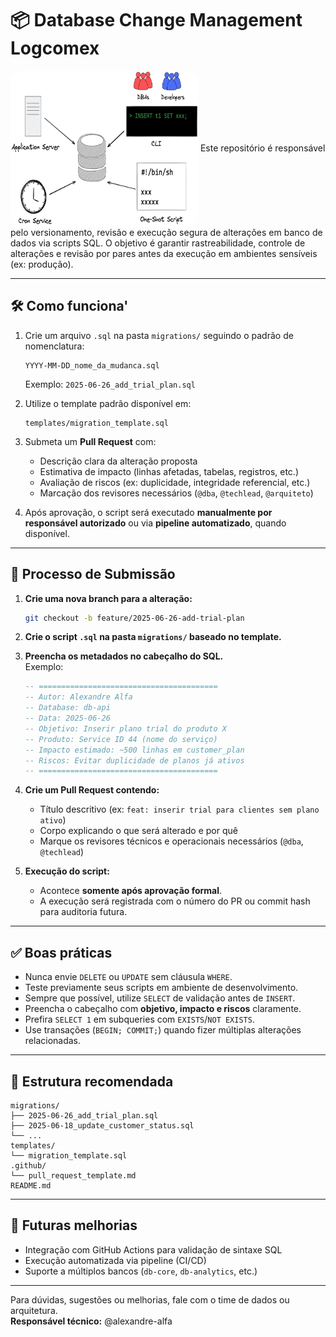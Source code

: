 # 📦 Database Change Management Logcomex
<img alt="DCM" src="assets/img.png" width="300px" height="250px" align="center" style="border-radius:20px;" />
Este repositório é responsável pelo versionamento, revisão e execução segura de alterações em banco de dados via scripts SQL. O objetivo é garantir rastreabilidade, controle de alterações e revisão por pares antes da execução em ambientes sensíveis (ex: produção).

---

## 🛠️ Como funciona'

1. Crie um arquivo `.sql` na pasta `migrations/` seguindo o padrão de nomenclatura:
   ```
   YYYY-MM-DD_nome_da_mudanca.sql
   ```
   Exemplo: `2025-06-26_add_trial_plan.sql`

2. Utilize o template padrão disponível em:
   ```
   templates/migration_template.sql
   ```

3. Submeta um **Pull Request** com:
   - Descrição clara da alteração proposta
   - Estimativa de impacto (linhas afetadas, tabelas, registros, etc.)
   - Avaliação de riscos (ex: duplicidade, integridade referencial, etc.)
   - Marcação dos revisores necessários (`@dba`, `@techlead`, `@arquiteto`)

4. Após aprovação, o script será executado **manualmente por responsável autorizado** ou via **pipeline automatizado**, quando disponível.

---

## 🔁 Processo de Submissão

1. **Crie uma nova branch para a alteração:**
   ```bash
   git checkout -b feature/2025-06-26-add-trial-plan
   ```

2. **Crie o script `.sql` na pasta `migrations/` baseado no template.**

3. **Preencha os metadados no cabeçalho do SQL.**  
   Exemplo:
   ```sql
   -- ========================================
   -- Autor: Alexandre Alfa
   -- Database: db-api
   -- Data: 2025-06-26
   -- Objetivo: Inserir plano trial do produto X
   -- Produto: Service ID 44 (nome do serviço)
   -- Impacto estimado: ~500 linhas em customer_plan
   -- Riscos: Evitar duplicidade de planos já ativos
   -- ========================================
   ```

4. **Crie um Pull Request contendo:**
   - Título descritivo (ex: `feat: inserir trial para clientes sem plano ativo`)
   - Corpo explicando o que será alterado e por quê
   - Marque os revisores técnicos e operacionais necessários (`@dba`, `@techlead`)

5. **Execução do script:**
   - Acontece **somente após aprovação formal**.
   - A execução será registrada com o número do PR ou commit hash para auditoria futura.

---

## ✅ Boas práticas

- Nunca envie `DELETE` ou `UPDATE` sem cláusula `WHERE`.
- Teste previamente seus scripts em ambiente de desenvolvimento.
- Sempre que possível, utilize `SELECT` de validação antes de `INSERT`.
- Preencha o cabeçalho com **objetivo, impacto e riscos** claramente.
- Prefira `SELECT 1` em subqueries com `EXISTS`/`NOT EXISTS`.
- Use transações (`BEGIN; COMMIT;`) quando fizer múltiplas alterações relacionadas.

---

## 📁 Estrutura recomendada

```plaintext
migrations/
├── 2025-06-26_add_trial_plan.sql
├── 2025-06-18_update_customer_status.sql
└── ...
templates/
└── migration_template.sql
.github/
└── pull_request_template.md
README.md
```

---

## 🚀 Futuras melhorias

- Integração com GitHub Actions para validação de sintaxe SQL
- Execução automatizada via pipeline (CI/CD)
- Suporte a múltiplos bancos (`db-core`, `db-analytics`, etc.)

---

Para dúvidas, sugestões ou melhorias, fale com o time de dados ou arquitetura.  
**Responsável técnico:** @alexandre-alfa
